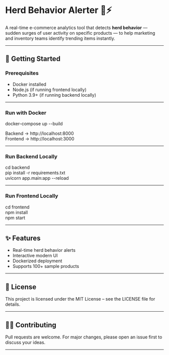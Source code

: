 # Herd Behavior Alerter 🛒⚡

A real-time e-commerce analytics tool that detects **herd behavior** — sudden surges of user activity on specific products — to help marketing and inventory teams identify trending items instantly.

---

## 🚀 Getting Started

### Prerequisites
- Docker installed
- Node.js (if running frontend locally)
- Python 3.9+ (if running backend locally)

---

### Run with Docker
docker-compose up --build

Backend → http://localhost:8000  
Frontend → http://localhost:3000  

---

### Run Backend Locally
cd backend  
pip install -r requirements.txt  
uvicorn app.main:app --reload  

---

### Run Frontend Locally
cd frontend  
npm install  
npm start  

---

## ✨ Features
- Real-time herd behavior alerts  
- Interactive modern UI  
- Dockerized deployment  
- Supports 100+ sample products  

---

## 📜 License
This project is licensed under the MIT License – see the LICENSE file for details.  

---

## 👨‍💻 Contributing
Pull requests are welcome. For major changes, please open an issue first to discuss your ideas.  

---
